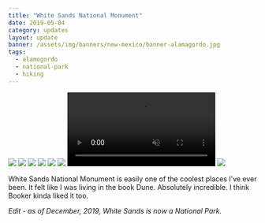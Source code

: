 ```yaml
---
title: "White Sands National Monument"
date: 2019-05-04
category: updates
layout: update
banner: /assets/img/banners/new-mexico/banner-alamagordo.jpg
tags: 
  - alamogordo
  - national-park
  - hiking
---
```


<div class="img-slider">
    <img src="/assets/img/updates/new-mexico/white-sands/whitesands-1.jpg">
    <img src="/assets/img/updates/new-mexico/white-sands/whitesands-2.jpg">
    <img src="/assets/img/updates/new-mexico/white-sands/whitesands-3.jpg">
    <img src="/assets/img/updates/new-mexico/white-sands/whitesands-4.jpg">
    <img src="/assets/img/updates/new-mexico/white-sands/whitesands-5.jpg">
    <img src="/assets/img/updates/new-mexico/white-sands/whitesands-6.jpg">
    <video controls muted>
        <source src="{{ site.cdn }}/vid/updates/new-mexico/white-sands/booker-white-sands.mp4" type="video/mp4"> 
    </video>
    <img src="/assets/img/updates/new-mexico/white-sands/whitesands-7.jpg">
</div>

<p>
    White Sands National Monument is easily one of the coolest places I’ve ever been. It felt like I was living in the book Dune. Absolutely incredible. I think Booker kinda liked it too.
</p>

<p class="text-muted mt-5"><em>Edit - as of December, 2019, White Sands is now a National Park.</em></p>
